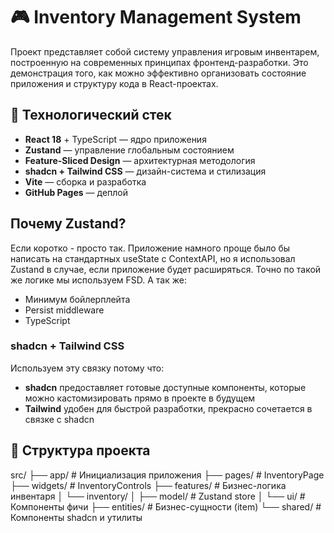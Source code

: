 # 🎮 Inventory Management System

Проект представляет собой систему управления игровым инвентарем, построенную на современных принципах фронтенд-разработки. Это демонстрация того, как можно эффективно организовать состояние приложения и структуру кода в React-проектах.

## 🚀 Технологический стек

- **React 18** + TypeScript — ядро приложения
- **Zustand** — управление глобальным состоянием
- **Feature-Sliced Design** — архитектурная методология
- **shadcn + Tailwind CSS** — дизайн-система и стилизация
- **Vite** — сборка и разработка
- **GitHub Pages** — деплой

## Почему Zustand?

Если коротко - просто так. Приложение намного проще было бы написать на стандартных useState с ContextAPI, но я использовал Zustand в случае, если приложение будет расширяться. Точно по такой же логике мы используем FSD. А так же:

- Минимум бойлерплейта
- Persist middleware
- TypeScript

### shadcn + Tailwind CSS

Используем эту связку потому что:

- **shadcn** предоставляет готовые доступные компоненты, которые можно кастомизировать прямо в проекте в будущем
- **Tailwind** удобен для быстрой разработки, прекрасно сочетается в связке с shadcn

## 📁 Структура проекта

src/
├── app/ # Инициализация приложения
├── pages/ # InventoryPage
├── widgets/ # InventoryControls
├── features/ # Бизнес-логика инвентаря
│ └── inventory/
│ ├── model/ # Zustand store
│ └── ui/ # Компоненты фичи
├── entities/ # Бизнес-сущности (item)
└── shared/ # Компоненты shadcn и утилиты
